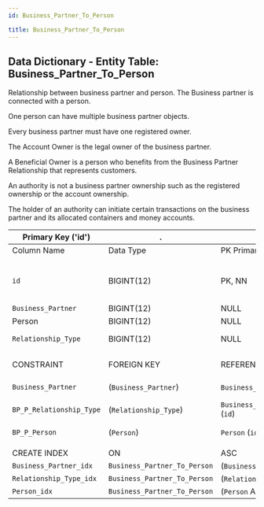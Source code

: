 ```yaml
---
id: Business_Partner_To_Person

title: Business_Partner_To_Person
---
```


## Data Dictionary - Entity Table: Business_Partner_To_Person

Relationship between business partner and person. The Business partner is connected with a person. 

One person can have multiple business partner objects.

 Every business partner must have one registered owner.

The Account Owner is the legal owner of the business partner.

A Beneficial Owner is a person who benefits from the Business Partner Relationship that represents customers.

An authority is not a business partner ownership such as the registered ownership or the account ownership. 

The holder of an authority can initiate certain transactions on the business partner and its allocated containers and money accounts.


|Primary Key ('id')|.|ENGINE = InnoDB|.|.|
|---|---|---|---|---|
| Column Name| Data Type|PK Primary Key, NN-Not Null, Null|Example|Comments|
||
|`id`| BIGINT(12)|PK, NN|1|PrimaryKey-ID, Not Null (auto creates)|
|`Business_Partner`| BIGINT(12)| NULL|1|BP ID|
|Person| BIGINT(12) |NULL|1|Person ID|
|`Relationship_Type`| BIGINT(12)| NULL |1|Relationship type id|
||
| CONSTRAINT|FOREIGN KEY|REFERENCES |ON DELETE|ON UPDATE|
|`Business_Partner`|(`Business_Partner`)|`Business_Partner` (`id`)| NO ACTION| NO ACTION|
|`BP_P_Relationship_Type`|(`Relationship_Type`)|`Business_Partner_To_Person_Relationship_Type` (`id`)| NO ACTION| NO ACTION|
|`BP_P_Person`| (`Person`)| `Person` (`id`)| NO ACTION| NO ACTION|
||
| CREATE INDEX|ON|ASC|VISABLE|.|
| `Business_Partner_idx`| `Business_Partner_To_Person`| (`Business_Partner` ASC)| VISIBLE|.|
| `Relationship_Type_idx`| `Business_Partner_To_Person`| (`Relationship_Type` ASC)| VISIBLE|.|
| `Person_idx`|`Business_Partner_To_Person`| (`Person` ASC)| VISIBLE|.|
